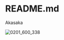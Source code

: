 # README.md
Akasaka 

![0201_600_338](https://user-images.githubusercontent.com/59734602/165691929-5e4a32ea-2dbd-4170-bb0a-1fb17c1e3dfb.jpg)
